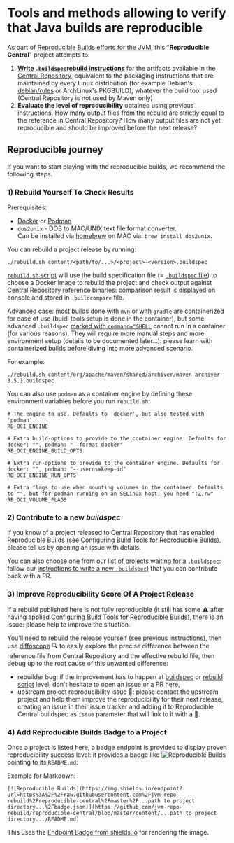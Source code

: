 Tools and methods allowing to verify that Java builds are reproducible
====================================================

As part of [Reproducible Builds efforts for the JVM](https://reproducible-builds.org/docs/jvm/), this "**Reproducible Central**" project attempts to:
1. **[Write `.buildspec`rebuild instructions](BUILDSPEC.md)** for the artifacts available in the [Central Repository](https://search.maven.org/),
equivalent to the packaging instructions that are maintained by every Linux distribution
(for example Debian's [debian/rules](https://www.debian.org/doc/debian-policy/ch-source#s-debianrules) or ArchLinux's PKGBUILD), whatever the build tool used (Central Repository is not used by Maven only)
2.  **Evaluate the level of reproducibility** obtained using previous instructions. How many output files from the rebuild are strictly equal to the reference in Central Repository? How many output files are not yet reproducible and should be improved before the next release?

## Reproducible journey

If you want to start playing with the reproducible builds, we recommend the following steps.

### 1) Rebuild Yourself To Check Results

Prerequisites:
* [Docker](https://www.docker.com) or [Podman](https://podman.io)
* `dos2unix` - DOS to MAC/UNIX text file format converter. \
   Can be installed via [homebrew](https://brew.sh) on MAC via: `brew install dos2unix`.

You can rebuild a project release by running:
```
./rebuild.sh content/<path/to/...>/<project>-<version>.buildspec
```
[`rebuild.sh` script](./rebuild.sh) will use the build specification file (= [`.buildspec` file](BUILDSPEC.md)) to choose a Docker image to rebuild the project and check output against Central Repository reference binaries: comparison result is displayed on console and stored in `.buildcompare` file.

Advanced case: most builds done [with `mvn`](https://github.com/search?q=repo%3Ajvm-repo-rebuild%2Freproducible-central+path%3A.buildspec+command%3D%22mvn&type=code) or [with `gradle`](https://github.com/search?q=repo%3Ajvm-repo-rebuild%2Freproducible-central+path%3A.buildspec+command%3D%22.%2Fgradlew&type=code) are containerized for ease of use (buidl tools setup is done in the container), but some advanced `.buildspec` [marked with `command="SHELL`](https://github.com/search?q=repo%3Ajvm-repo-rebuild%2Freproducible-central%20command%3D%22SHELL&type=code) cannot run in a container (for various reasons). They will require more manual steps and more environment setup (details to be documented later...): please learn with containerized builds before diving into more advanced scenario.


For example:
```
./rebuild.sh content/org/apache/maven/shared/archiver/maven-archiver-3.5.1.buildspec
```

You can also use `podman` as a container engine by defining these environment variables before you run `rebuild.sh`:

    # The engine to use. Defaults to 'docker', but also tested with 'podman'.
    RB_OCI_ENGINE
    
    # Extra build-options to provide to the container engine. Defaults for docker: "", podman: "--format docker"
    RB_OCI_ENGINE_BUILD_OPTS
    
    # Extra run-options to provide to the container engine. Defaults for docker: "", podman: "--userns=keep-id"
    RB_OCI_ENGINE_RUN_OPTS
    
    # Extra flags to use when mounting volumes in the container. Defaults to "", but for podman running on an SELinux host, you need ":Z,rw"
    RB_OCI_VOLUME_FLAGS


### 2) Contribute to a new _buildspec_

If you know of a project released to Central Repository that has enabled Reproducible Builds (see [Configuring Build Tools for Reproducible Builds](https://reproducible-builds.org/docs/jvm/#configuring-build-tools-for-reproducible-builds)), please tell us by opening an issue with details.

You can also choose one from our [list of projects waiting for a `.buildspec`](https://github.com/jvm-repo-rebuild/reproducible-central/labels/buildspec): follow our [instructions to write a new `.buildspec`)](BUILDSPEC.md#writing-a-new-buildspec) that you can contribute back with a PR.


### 3) Improve Reproducibility Score Of A Project Release

If a rebuild published here is not fully reproducible (it still has some :warning: after having applied [Configuring Build Tools for Reproducible Builds](https://reproducible-builds.org/docs/jvm/#configuring-build-tools-for-reproducible-builds)), there is an issue: please help to improve the situation.

You'll need to rebuild the release yourself (see previous instructions), then use [diffoscope](https://diffoscope.org/) :mag: to easily explore the precise difference
between the reference file from Central Repository and the effective rebuild file, then debug up to the root cause of this unwanted difference:
- rebuilder bug: if the improvement has to happen at [buildspec](BUILDSPEC.md) or [rebuild script](rebuild.sh) level, don't hesitate to open an issue or a PR here,
- upstream project reproducibility issue :memo:: please contact the upstream project and help them improve the reproducibility for their next release, creating an issue in their issue tracker and adding it to Reproducible Central buildspec as `issue` parameter that will link to it with a :memo:.



### 4) Add Reproducible Builds Badge to a Project

Once a project is listed here, a badge endpoint is provided to display proven reproducibility success level: it provides a badge like ![Reproducible Builds](https://img.shields.io/badge/Reproducible_Builds-5/5-success?labelColor=1e5b96) pointing to its `README.md`:

Example for Markdown:
```
[![Reproducible Builds](https://img.shields.io/endpoint?url=https%3A%2F%2Fraw.githubusercontent.com%2Fjvm-repo-rebuild%2Freproducible-central%2Fmaster%2F...path to project directory...%2Fbadge.json)](https://github.com/jvm-repo-rebuild/reproducible-central/blob/master/content/...path to project directory.../README.md)
```

This uses the [Endpoint Badge from shields.io](https://shields.io/badges/endpoint-badge) for rendering the image.
